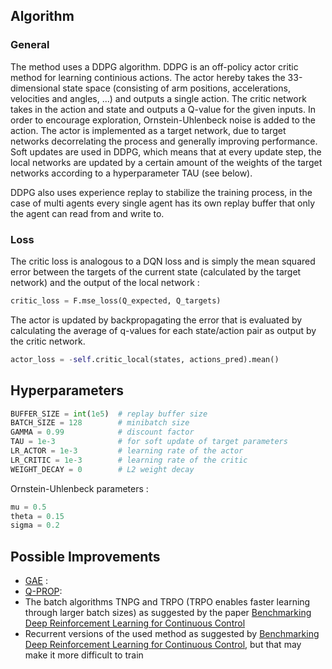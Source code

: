 ## Algorithm 

### General 

The method uses a DDPG algorithm. DDPG is an off-policy actor critic method for learning continious actions. The actor hereby takes the 33-dimensional state space (consisting of arm positions, accelerations, 
velocities and angles, ...) and outputs a single action. The critic network takes in the action and state and outputs a Q-value for the given inputs. In order to encourage
exploration, Ornstein-Uhlenbeck noise is added to the action. 
The actor is implemented as a target network, due to target networks decorrelating the process and generally improving performance. Soft updates are used in DDPG, which means 
that at every update step, the local networks are updated by a certain amount of the weights of the target networks according to a hyperparameter TAU (see below). 

DDPG also uses experience replay to stabilize the training process, in the case of multi agents every single agent has its own replay buffer that only the agent can read from and write to. 

### Loss  

The critic loss is analogous to a DQN loss and is simply the mean squared error between the targets of the current state (calculated by the target network) and the 
output of the local network : 

```python 
critic_loss = F.mse_loss(Q_expected, Q_targets)
```


The actor is updated by backpropagating the error that is evaluated by calculating the average of q-values for each state/action pair as output by the critic network. 

```python 
actor_loss = -self.critic_local(states, actions_pred).mean()
```

## Hyperparameters 

```python 
BUFFER_SIZE = int(1e5)  # replay buffer size
BATCH_SIZE = 128        # minibatch size
GAMMA = 0.99            # discount factor
TAU = 1e-3              # for soft update of target parameters
LR_ACTOR = 1e-3         # learning rate of the actor 
LR_CRITIC = 1e-3        # learning rate of the critic
WEIGHT_DECAY = 0        # L2 weight decay
```
Ornstein-Uhlenbeck parameters : 

```python 
mu = 0.5 
theta = 0.15
sigma = 0.2
```

## Possible Improvements 

- [GAE](https://arxiv.org/abs/1506.02438) : 
- [Q-PROP](https://arxiv.org/abs/1611.02247):
- The batch algorithms TNPG and TRPO (TRPO enables faster learning through larger batch sizes) as suggested by the paper [Benchmarking Deep Reinforcement Learning for Continuous Control](https://arxiv.org/abs/1604.06778)
- Recurrent versions of the used method as suggested by [Benchmarking Deep Reinforcement Learning for Continuous Control](https://arxiv.org/abs/1604.06778), but that may make it more difficult to train 


